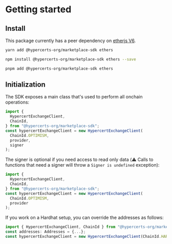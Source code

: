 # Getting started

## Install

This package currently has a peer dependency on [etherjs V6](https://docs.ethers.io/v6/).

```bash
yarn add @hypercerts-org/marketplace-sdk ethers
```

```bash
npm install @hypercerts-org/marketplace-sdk ethers --save
```

```bash
pnpm add @hypercerts-org/marketplace-sdk ethers
```

## Initialization

The SDK exposes a main class that's used to perform all onchain operations:

```ts
import {
  HypercertExchangeClient,
  ChainId,
} from "@hypercerts-org/marketplace-sdk";
const hypercertExchangeClient = new HypercertExchangeClient(
  ChainId.OPTIMISM,
  provider,
  signer
);
```

The signer is optional if you need access to read only data (:warning: Calls to functions that need a signer will throw a `Signer is undefined` exception):

```ts
import {
  HypercertExchangeClient,
  ChainId,
} from "@hypercerts-org/marketplace-sdk";
const hypercertExchangeClient = new HypercertExchangeClient(
  ChainId.OPTIMISM,
  provider
);
```

If you work on a Hardhat setup, you can override the addresses as follows:

```ts
import { HypercertExchangeClient, ChainId } from "@hypercerts-org/marketplace-sdk";
const addresses: Addresses = {...};
const hypercertExchangeClient = new HypercertExchangeClient(ChainId.HARDHAT, provider, signer, addresses);
```
